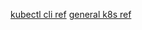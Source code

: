 [kubectl cli ref](https://kubernetes.io/docs/reference/generated/kubectl/kubectl-commands#-strong-getting-started-strong-)
[general k8s ref](https://kubernetes.io/docs/reference/kubectl/quick-reference/)